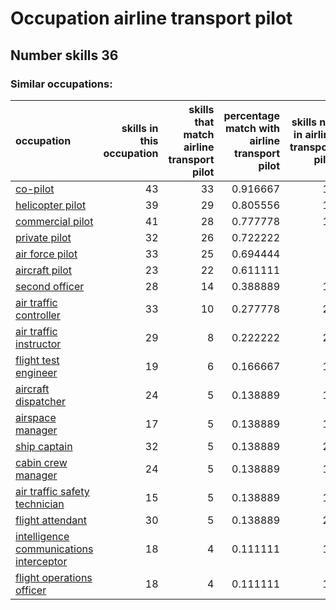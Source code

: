 # Occupation airline transport pilot
## Number skills 36
### Similar occupations:
| occupation                                                                            |   skills in this occupation |   skills that match airline transport pilot |   percentage match with airline transport pilot |   skills not in airline transport pilot |
|:--------------------------------------------------------------------------------------|----------------------------:|--------------------------------------------:|------------------------------------------------:|----------------------------------------:|
| [co-pilot](co-pilot.md)                                                               |                          43 |                                          33 |                                        0.916667 |                                      10 |
| [helicopter pilot](helicopter_pilot.md)                                               |                          39 |                                          29 |                                        0.805556 |                                      10 |
| [commercial pilot](commercial_pilot.md)                                               |                          41 |                                          28 |                                        0.777778 |                                      13 |
| [private pilot](private_pilot.md)                                                     |                          32 |                                          26 |                                        0.722222 |                                       6 |
| [air force pilot](air_force_pilot.md)                                                 |                          33 |                                          25 |                                        0.694444 |                                       8 |
| [aircraft pilot](aircraft_pilot.md)                                                   |                          23 |                                          22 |                                        0.611111 |                                       1 |
| [second officer](second_officer.md)                                                   |                          28 |                                          14 |                                        0.388889 |                                      14 |
| [air traffic controller](air_traffic_controller.md)                                   |                          33 |                                          10 |                                        0.277778 |                                      23 |
| [air traffic instructor](air_traffic_instructor.md)                                   |                          29 |                                           8 |                                        0.222222 |                                      21 |
| [flight test engineer](flight_test_engineer.md)                                       |                          19 |                                           6 |                                        0.166667 |                                      13 |
| [aircraft dispatcher](aircraft_dispatcher.md)                                         |                          24 |                                           5 |                                        0.138889 |                                      19 |
| [airspace manager](airspace_manager.md)                                               |                          17 |                                           5 |                                        0.138889 |                                      12 |
| [ship captain](ship_captain.md)                                                       |                          32 |                                           5 |                                        0.138889 |                                      27 |
| [cabin crew manager](cabin_crew_manager.md)                                           |                          24 |                                           5 |                                        0.138889 |                                      19 |
| [air traffic safety technician](air_traffic_safety_technician.md)                     |                          15 |                                           5 |                                        0.138889 |                                      10 |
| [flight attendant](flight_attendant.md)                                               |                          30 |                                           5 |                                        0.138889 |                                      25 |
| [intelligence communications interceptor](intelligence_communications_interceptor.md) |                          18 |                                           4 |                                        0.111111 |                                      14 |
| [flight operations officer](flight_operations_officer.md)                             |                          18 |                                           4 |                                        0.111111 |                                      14 |
